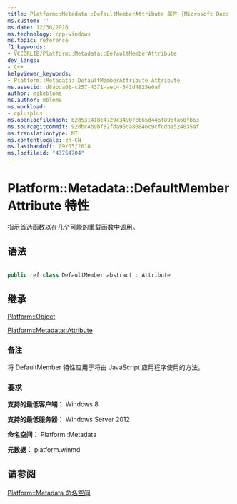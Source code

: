 ```yaml
---
title: Platform::Metadata::DefaultMemberAttribute 属性 |Microsoft Docs
ms.custom: ''
ms.date: 12/30/2016
ms.technology: cpp-windows
ms.topic: reference
f1_keywords:
- VCCORLIB/Platform::Metadata::DefaultMemberAttribute
dev_langs:
- C++
helpviewer_keywords:
- Platform::Metadata::DefaultMemberAttribute Attribute
ms.assetid: d8abda01-c257-4371-aec4-541d4825e0af
author: mikeblome
ms.author: mblome
ms.workload:
- cplusplus
ms.openlocfilehash: 62d531418e4729c34907cb65d446f89bfa60fb63
ms.sourcegitcommit: 92dbc4b9bf82fda96da80846c9cfcdba524035af
ms.translationtype: MT
ms.contentlocale: zh-CN
ms.lasthandoff: 09/05/2018
ms.locfileid: "43754704"
---
```

# <a name="platformmetadatadefaultmemberattribute-attribute"></a>Platform::Metadata::DefaultMemberAttribute 特性
指示首选函数以在几个可能的重载函数中调用。  
  
## <a name="syntax"></a>语法  
  
```cpp  
  
public ref class DefaultMember abstract : Attribute  
```  
  
## <a name="inheritance"></a>继承  
 [Platform::Object](../cppcx/platform-object-class.md)   
  
 [Platform::Metadata::Attribute](../cppcx/platform-metadata-attribute-attribute.md)  
  
### <a name="remarks"></a>备注  
 将 DefaultMember 特性应用于将由 JavaScript 应用程序使用的方法。  
  
### <a name="requirements"></a>要求  
 **支持的最低客户端：** Windows 8  
  
 **支持的最低服务器：** Windows Server 2012  
  
 **命名空间：** Platform::Metadata  
  
 **元数据：** platform.winmd  
  
## <a name="see-also"></a>请参阅  
 [Platform::Metadata 命名空间](../cppcx/platform-metadata-namespace.md)